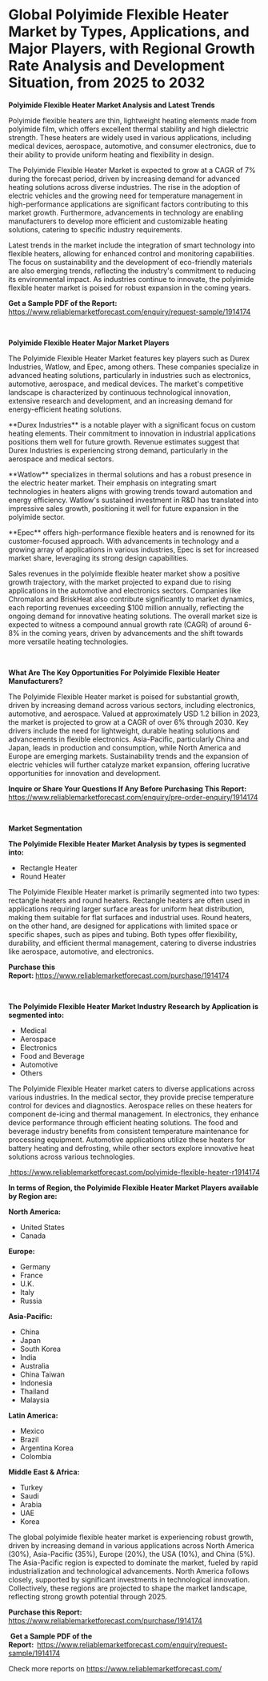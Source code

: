<p><h1>Global Polyimide Flexible Heater Market by Types, Applications, and Major Players, with Regional Growth Rate Analysis and Development Situation, from 2025 to 2032</h1></p><p><strong>Polyimide Flexible Heater Market Analysis and Latest Trends</strong></p>
<p><p>Polyimide flexible heaters are thin, lightweight heating elements made from polyimide film, which offers excellent thermal stability and high dielectric strength. These heaters are widely used in various applications, including medical devices, aerospace, automotive, and consumer electronics, due to their ability to provide uniform heating and flexibility in design.</p><p>The Polyimide Flexible Heater Market is expected to grow at a CAGR of 7% during the forecast period, driven by increasing demand for advanced heating solutions across diverse industries. The rise in the adoption of electric vehicles and the growing need for temperature management in high-performance applications are significant factors contributing to this market growth. Furthermore, advancements in technology are enabling manufacturers to develop more efficient and customizable heating solutions, catering to specific industry requirements.</p><p>Latest trends in the market include the integration of smart technology into flexible heaters, allowing for enhanced control and monitoring capabilities. The focus on sustainability and the development of eco-friendly materials are also emerging trends, reflecting the industry's commitment to reducing its environmental impact. As industries continue to innovate, the polyimide flexible heater market is poised for robust expansion in the coming years.</p></p>
<p><strong>Get a Sample PDF of the Report:&nbsp;</strong> <a href="https://www.reliablemarketforecast.com/enquiry/request-sample/1914174?utm_campaign=2441&utm_medium=2&utm_source=Github&utm_content=ia&utm_term=20022025&utm_id=polyimide-flexible-heater">https://www.reliablemarketforecast.com/enquiry/request-sample/1914174</a></p>
<p>&nbsp;</p>
<p><strong>Polyimide Flexible Heater Major Market Players</strong></p>
<p><p>The Polyimide Flexible Heater Market features key players such as Durex Industries, Watlow, and Epec, among others. These companies specialize in advanced heating solutions, particularly in industries such as electronics, automotive, aerospace, and medical devices. The market's competitive landscape is characterized by continuous technological innovation, extensive research and development, and an increasing demand for energy-efficient heating solutions.</p><p>**Durex Industries** is a notable player with a significant focus on custom heating elements. Their commitment to innovation in industrial applications positions them well for future growth. Revenue estimates suggest that Durex Industries is experiencing strong demand, particularly in the aerospace and medical sectors.</p><p>**Watlow** specializes in thermal solutions and has a robust presence in the electric heater market. Their emphasis on integrating smart technologies in heaters aligns with growing trends toward automation and energy efficiency. Watlow's sustained investment in R&D has translated into impressive sales growth, positioning it well for future expansion in the polyimide sector.</p><p>**Epec** offers high-performance flexible heaters and is renowned for its customer-focused approach. With advancements in technology and a growing array of applications in various industries, Epec is set for increased market share, leveraging its strong design capabilities.</p><p>Sales revenues in the polyimide flexible heater market show a positive growth trajectory, with the market projected to expand due to rising applications in the automotive and electronics sectors. Companies like Chromalox and BriskHeat also contribute significantly to market dynamics, each reporting revenues exceeding $100 million annually, reflecting the ongoing demand for innovative heating solutions. The overall market size is expected to witness a compound annual growth rate (CAGR) of around 6-8% in the coming years, driven by advancements and the shift towards more versatile heating technologies.</p></p>
<p>&nbsp;</p>
<p><strong>What Are The Key Opportunities For Polyimide Flexible Heater Manufacturers?</strong></p>
<p><p>The Polyimide Flexible Heater market is poised for substantial growth, driven by increasing demand across various sectors, including electronics, automotive, and aerospace. Valued at approximately USD 1.2 billion in 2023, the market is projected to grow at a CAGR of over 6% through 2030. Key drivers include the need for lightweight, durable heating solutions and advancements in flexible electronics. Asia-Pacific, particularly China and Japan, leads in production and consumption, while North America and Europe are emerging markets. Sustainability trends and the expansion of electric vehicles will further catalyze market expansion, offering lucrative opportunities for innovation and development.</p></p>
<p><strong>Inquire or Share Your Questions If Any Before Purchasing This Report:</strong> <a href="https://www.reliablemarketforecast.com/enquiry/pre-order-enquiry/1914174?utm_campaign=2441&utm_medium=2&utm_source=Github&utm_content=ia&utm_term=20022025&utm_id=polyimide-flexible-heater">https://www.reliablemarketforecast.com/enquiry/pre-order-enquiry/1914174</a></p>
<p>&nbsp;</p>
<p><strong>Market Segmentation</strong></p>
<p><strong>The Polyimide Flexible Heater Market Analysis by types is segmented into:</strong></p>
<p><ul><li>Rectangle Heater</li><li>Round Heater</li></ul></p>
<p><p>The Polyimide Flexible Heater market is primarily segmented into two types: rectangle heaters and round heaters. Rectangle heaters are often used in applications requiring larger surface areas for uniform heat distribution, making them suitable for flat surfaces and industrial uses. Round heaters, on the other hand, are designed for applications with limited space or specific shapes, such as pipes and tubing. Both types offer flexibility, durability, and efficient thermal management, catering to diverse industries like aerospace, automotive, and electronics.</p></p>
<p><strong>Purchase this Report:&nbsp;</strong><a href="https://www.reliablemarketforecast.com/purchase/1914174?utm_campaign=2441&utm_medium=2&utm_source=Github&utm_content=ia&utm_term=20022025&utm_id=polyimide-flexible-heater">https://www.reliablemarketforecast.com/purchase/1914174</a></p>
<p>&nbsp;</p>
<p><strong>The Polyimide Flexible Heater Market Industry Research by Application is segmented into:</strong></p>
<p><ul><li>Medical</li><li>Aerospace</li><li>Electronics</li><li>Food and Beverage</li><li>Automotive</li><li>Others</li></ul></p>
<p><p>The Polyimide Flexible Heater market caters to diverse applications across various industries. In the medical sector, they provide precise temperature control for devices and diagnostics. Aerospace relies on these heaters for component de-icing and thermal management. In electronics, they enhance device performance through efficient heating solutions. The food and beverage industry benefits from consistent temperature maintenance for processing equipment. Automotive applications utilize these heaters for battery heating and defrosting, while other sectors explore innovative heat solutions across various technologies.</p></p>
<p><a href="https://www.reliablemarketforecast.com/polyimide-flexible-heater-r1914174?utm_campaign=2441&utm_medium=2&utm_source=Github&utm_content=ia&utm_term=20022025&utm_id=polyimide-flexible-heater">&nbsp;https://www.reliablemarketforecast.com/polyimide-flexible-heater-r1914174</a></p>
<p><strong>In terms of Region, the Polyimide Flexible Heater Market Players available by Region are:</strong></p>
<p>
    <p> <strong> North America: </strong>
        <ul>
            <li>United States</li>
            <li>Canada</li>
        </ul>
        </p> 
    <p> <strong> Europe: </strong>
        <ul>
            <li>Germany</li>
            <li>France</li>
            <li>U.K.</li>
            <li>Italy</li>
            <li>Russia</li>
        </ul>
        </p> 
    <p> <strong> Asia-Pacific: </strong>
        <ul>
            <li>China</li>
            <li>Japan</li>
            <li>South Korea</li>
            <li>India</li>
            <li>Australia</li>
            <li>China Taiwan</li>
            <li>Indonesia</li>
            <li>Thailand</li>
            <li>Malaysia</li>
        </ul>
        </p> 
    <p> <strong> Latin America: </strong>
        <ul>
            <li>Mexico</li>
            <li>Brazil</li>
            <li>Argentina Korea</li>
            <li>Colombia</li>
        </ul>
        </p> 
    <p> <strong> Middle East & Africa: </strong>
        <ul>
            <li>Turkey</li>
            <li>Saudi</li>
            <li>Arabia</li>
            <li>UAE</li>
            <li>Korea</li>
        </ul>
    </p>
    </p>
<p><p>The global polyimide flexible heater market is experiencing robust growth, driven by increasing demand in various applications across North America (30%), Asia-Pacific (35%), Europe (20%), the USA (10%), and China (5%). The Asia-Pacific region is expected to dominate the market, fueled by rapid industrialization and technological advancements. North America follows closely, supported by significant investments in technological innovation. Collectively, these regions are projected to shape the market landscape, reflecting strong growth potential through 2025.</p></p>
<p><strong>Purchase this Report: </strong><a href="https://www.reliablemarketforecast.com/purchase/1914174?utm_campaign=2441&utm_medium=2&utm_source=Github&utm_content=ia&utm_term=20022025&utm_id=polyimide-flexible-heater">https://www.reliablemarketforecast.com/purchase/1914174</a></p>
<p>&nbsp;<strong>Get a Sample PDF of the Report:&nbsp;&nbsp;</strong><a href="https://www.reliablemarketforecast.com/enquiry/request-sample/1914174?utm_campaign=2441&utm_medium=2&utm_source=Github&utm_content=ia&utm_term=20022025&utm_id=polyimide-flexible-heater">https://www.reliablemarketforecast.com/enquiry/request-sample/1914174</a></p>
<p><strong></strong></p>
<p>Check more reports on <a href="https://www.reliablemarketforecast.com/?utm_campaign=2441&utm_medium=2&utm_source=Github&utm_content=ia&utm_term=20022025&utm_id=polyimide-flexible-heater">https://www.reliablemarketforecast.com/</a></p>